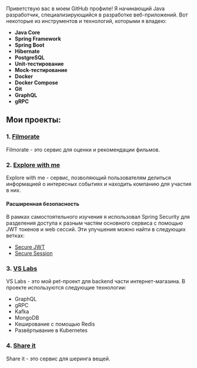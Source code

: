 Приветствую вас в моем GitHub профиле! Я начинающий Java разработчик, специализирующийся в разработке веб-приложений. Вот некоторые из инструментов и технологий, которыми я владею:

- **Java Core**
- **Spring Framework**
- **Spring Boot**
- **Hibernate**
- **PostgreSQL**
- **Unit-тестирование**
- **Mock-тестирование**
- **Docker**
- **Docker Compose**
- **Git**
- **GraphQL**
- **gRPC**


## Мои проекты:

### 1. [Filmorate](https://github.com/omon4412/java-filmorate)

Filmorate - это сервис для оценки и рекомендации фильмов.

### 2. [Explore with me](https://github.com/omon4412/java-explore-with-me)

Explore with me - сервис, позволяющий пользователям делиться информацией о интересных событиях и находить компанию для участия в них. 

   #### Расширенная безопасность

   В рамках самостоятельного изучения я использовал Spring Security для разделения доступа к разным частям основного сервиса с помощью JWT токенов и web сессий. Эти улучшения можно найти в следующих ветках:

   - [Secure JWT](https://github.com/omon4412/java-explore-with-me/tree/secure_jwt)
   - [Secure Session](https://github.com/omon4412/java-explore-with-me/tree/secure_session)

### 3. [VS Labs](https://github.com/omon4412/vs-labs)

VS Labs - это мой pet-проект для backend части интернет-магазина. В проекте используются следующие технологии:

- GraphQL
- gRPC
- Kafka
- MongoDB
- Кеширование с помощью Redis
- Развёртывание в Kubernetes

### 4. [Share it](https://github.com/omon4412/java-shareit)

Share it - это сервис для шеринга вещей.
